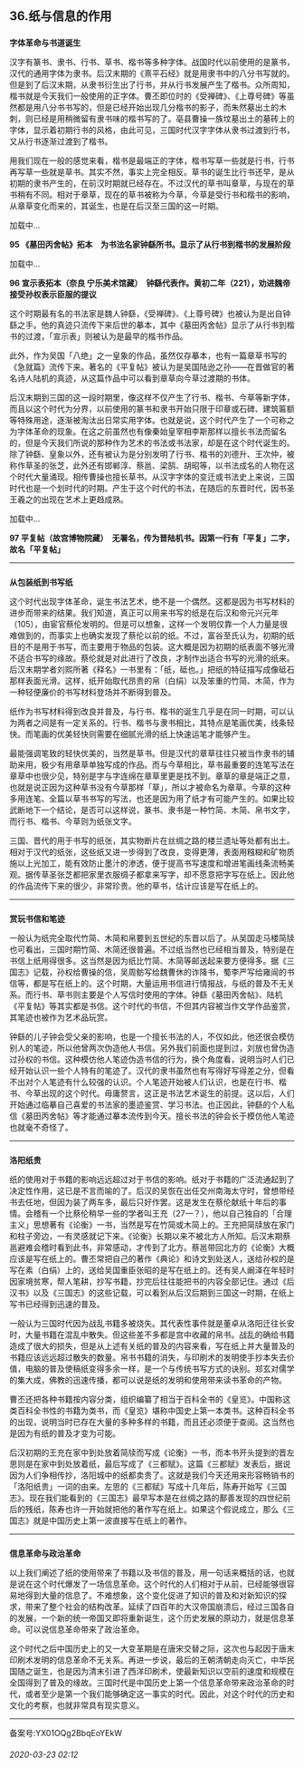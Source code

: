 ## 36.纸与信息的作用

### 
**字体革命与书道诞生**



 汉字有篆书、隶书、行书、草书、楷书等多种字体。战国时代以前使用的是篆书，汉代的通用字体为隶书。后汉末期的《熹平石经》就是用隶书中的八分书写就的。但是到了后汉末期，从隶书衍生出了行书，并从行书发展产生了楷书。众所周知，楷书就是今天我们一般使用的正字体。曹丕即位时的《受禅碑》、《上尊号碑》等虽然都是用八分书书写的，但是已经开始出现几分楷书的影子，而朱然墓出土的木刺，则已经是用稍微留有隶书味的楷书写的了。亳县曹操一族坟墓出土的墓砖上的字体，显示着初期行书的风格，由此可见，三国时代汉字字体从隶书过渡到行书，又从行书逐渐过渡到了楷书。
 



 用我们现在一般的感觉来看，楷书是最端正的字体，楷书写草一些就是行书，行书再写草一些就是草书。其实不然，事实上完全相反。草书的诞生比行书还早，是从初期的隶书产生的，在前汉时期就已经存在。不过汉代的草书叫章草，与现在的草书稍有不同。相对于章草，现在的草书被称为今草，今草是受行书和楷书的影响，从章草变化而来的，其诞生，也是在后汉至三国的这一时期。
 



![]()加载中...




**95 《墓田丙舍帖》拓本　为书法名家钟繇所书。显示了从行书到楷书的发展阶段** 




![]()加载中...




**96 宣示表拓本（奈良 宁乐美术馆藏）　钟繇代表作。黄初二年（221），劝进魏帝接受孙权表示臣服的提议** 




 这个时期最有名的书法家是魏人钟繇，《受禅碑》、《上尊号碑》也被认为是出自钟繇之手。他的真迹只流传下来后世的摹本，其中《墓田丙舍帖》显示了从行书到楷书的过渡，「宣示表」则被认为是最早的楷书作品。
 



 此外，作为吴国「八绝」之一皇象的作品，虽然仅存摹本，也有一篇章草书写的《急就篇》流传下来。著名的《平复帖》被认为是吴国陆逊之孙——在晋做官的著名诗人陆机的真迹，从这篇作品中可以看到章草向今草过渡期的书体。
 



 后汉末期到三国的这一段时期里，像这样不仅产生了行书、楷书、今草等新字体，而且以这个时代为分界，以前使用的篆书和隶书开始只限于印章或石碑、建筑匾额等特殊用途，逐渐被淘汰出日常实用字体。也就是说，这个时代产生了一个可称之为字体革命的现象。在这之前虽然也有像秦始皇宰相李斯那样以擅长书法而留名的，但是今天我们所说的那种作为艺术的书法或书法家，却是在这个时代诞生的。除了钟繇、皇象以外，还有被认为是分别发明了行书、楷书的刘德升、王次仲，被称作草圣的张芝，此外还有邯郸淳、蔡邕、梁鹄、胡昭等，以书法成名的人物在这个时代大量涌现。相传曹操也擅长草书。从汉字字体的变迁或书法史上来说，三国时代也是一个划时代的时期。产生于这个时代的书法，在随后的东晋时代，因书圣王羲之的出现在艺术上更趋成熟。
 



![]()加载中...




**97 平复帖（故宫博物院藏）　无署名，传为晋陆机书。因第一行有「平复」二字，故名「平复帖」** 





---


### 
**从包装纸到书写纸**



 这个时代出现字体革命，诞生书法艺术，绝不是一个偶然。这都是因为书写材料的进步而带来的结果。我们知道，真正可以用来书写的纸是在后汉和帝元兴元年（105），由宦官蔡伦发明的。但是可以想象，这样一个发明仅靠一个人力量是很难做到的，而事实上也确实发现了蔡伦以前的纸。不过，富谷至氏认为，初期的纸目的不是用于书写，而主要用于物品的包装。这大概是因为初期的纸表面不够光滑不适合书写的缘故。蔡伦就是对此进行了改良，才制作出适合书写的光滑的纸来。后汉末期学者刘熙所著《释名》一书里有：「纸，砥也。」把纸的特征描写成像砥石那样表面光滑。这样，纸开始取代昂贵的帛（白绢）以及笨重的竹简、木简，作为一种轻便廉价的书写材料登场并不断得到普及。
 



 纸作为书写材料得到改良并普及，与行书、楷书的诞生几乎是在同一时期，可以认为两者之间是有一定关系的。行书、楷书与隶书相比，其特点是笔画优美，线条轻快。而笔画的优美轻快则需要在细腻光滑的纸上快速运笔才能够产生。
 



 最能强调笔致的轻快优美的，当然是草书。但是汉代的章草往往只被当作隶书的辅助来用，极少有用章草单独写成的作品。而与今草相比，草书最重要的连笔写法在章草中也很少见，特别是字与字连绵在章草里更是找不到。章草的章是端正之意，也就是说正因为这种草书没有今草那样「草」，所以才被命名为章草。今草的这种多用连笔、全篇以草书书写的写法，也还是因为用了纸才有可能产生的。如果比较武断地下一个结论，是否可以这样说，篆书、隶书是一种竹简、木简、帛书文字，而行书、楷书、今草则为纸张文字。
 



 三国、晋代的用于书写的纸张，其实物断片在丝绸之路的楼兰遗址等处都有出土。相对于汉代的纸张，这些纸又进一步得到了改良，变得更薄，表面用糨糊和矿物质施以上光加工，能有效防止墨汁的渗透，便于提高书写速度和增进笔画线条流畅美观。据传草圣张芝都把家里衣服绸子都拿来写字，却不愿意把字写在纸上。因此他的作品流传下来的很少，非常珍贵。他的草书，估计应该是写在纸上的。
 




---


### 
**赏玩书信和笔迹**



 一般认为纸完全取代竹简、木简和帛要到五世纪的东晋以后了。从吴国走马楼简牍也可看出，三国时期竹简、木简还很普遍。不过纸当然也已经相当普及，特别是在书信上纸用得很多。这当然是因为纸比竹简、木简等邮送起来要方便得多。据《三国志》记载，孙权给曹操的信，吴周鲂写给魏曹休的诈降书，蜀李严写给雍闿的书信等，都是写在纸上的。这个时期，大量运用书信进行情报战，与纸的普及不无关系。而行书、草书则主要是个人写信时使用的字体。钟繇《墓田丙舍帖》、陆机《平复帖》等其实都是书信。这个时代的书信，不但其内容被当作文学作品鉴赏，其笔迹也被作为艺术品玩赏。
 



 钟繇的儿子钟会受父亲的影响，也是一个擅长书法的人，不仅如此，他还很会模仿别人的笔迹，所以他曾两次伪造他人书信。另外我们前面也提到过，刘放也曾伪造过孙权的书信。这种模仿他人笔迹伪造书信的行为，换个角度看，说明当时人们已经开始认识一些个人特有的笔迹了。汉代的隶书虽然也有写得好写得差之分，但看不出对个人笔迹有什么较强的认识。个人笔迹开始被人们认识，也是在行书、楷书、今草出现的这个时代。毋庸赘言，这正是书法艺术诞生的前提。这以后，人们开始通过临摹自己喜爱的书法家的墨迹鉴赏、学习书法。也正因此，钟繇的个人私信《墓田丙舍帖》等才能通过摹本流传到今天。擅长书法的钟会长于模仿他人笔迹也就毫不奇怪了。
 




---


### 
**洛阳纸贵**



 纸的使用对于书籍的影响远远超过对于书信的影响。纸对于书籍的广泛流通起到了决定性作用，这已是不言而喻的了。后汉的吴恢在出任交州南海太守时，曾想带经书去任地，但因为装了两车多，最后只好作罢。这是发生在蔡伦献纸十年后的事情。会稽有一个比蔡伦稍早一些的学者叫王充（27—？），他以自己独自的「合理主义」思想著有《论衡》一书，当然是写在竹简或木简上的。王充把简牍放在家门和柱子旁边，一有灵感就记下来。《论衡》长期以来不被北方人所知。后汉末期蔡邕避难会稽时看到此书，非常感动，才传到了北方。蔡邕带回北方的《论衡》大概应该是写在纸上的。曹丕常把自己的著作《典论》和诗文到处送人，送给孙权的是写在素（白绢）上的，送给吴国重臣张昭的是写在纸上的。还有吴人阚泽在年轻时因家境贫寒，帮人笔耕，抄写书籍，抄完后往往能把书的内容全部记住。通过《后汉书》以及《三国志》的这些记载，可以看到从后汉后期到三国这一时期，在纸上写书已经得到迅速的普及。
 



 一般认为三国时代因为战乱书籍多被烧失。其代表性事件就是董卓从洛阳迁往长安时，大量书籍在混乱中散失。但这些差不多都是宫中收藏的帛书。战乱的确给书籍造成了很大的损失，但是从上述有关纸的普及的内容来看，写在纸上并大量普及的书籍应该远远超过散失的数量。帛书书籍的消失，与印刷术的发明使手抄本失去价值，电脑的普及使稿纸变得多余一样，是一个与传统书写方式的诀别。郑玄对儒学的集大成，佛教的迅速传播，都可以说是纸的发明和使用带来读书革命的产物。
 



 曹丕还把各种书籍按内容分类，组织编纂了相当于百科全书的《皇览》。中国称这类百科全书性的书籍为类书，而《皇览》堪称中国史上第一本类书。这种百科全书的出现，说明当时已存在大量的多种多样的书籍，而且还必须便于查阅。这当然也是因为有纸的普及才变为可能。
 



 后汉初期的王充在家中到处放着简牍而写成《论衡》一书，而本书开头提到的晋左思则是在家中到处放着纸，最后写成了《三都赋》。这篇《三都赋》发表后，据说因为人们争相传抄，洛阳城中的纸都卖贵了。这就是我们今天还用来形容畅销书的「洛阳纸贵」一词的由来。左思的《三都赋》写成十几年后，陈寿开始写《三国志》。现在我们能看到的《三国志》最早写本是在丝绸之路的鄯善发现的四世纪前后的残纸，陈寿也许一开始就把他的著作写在纸上。如果这个假说成立，那么《三国志》就是中国历史上第一波直接写在纸上的著作。
 




---


### 
**信息革命与政治革命**



 以上我们阐述了纸的使用带来了书籍以及书信的普及，用一句话来概括的话，也就是说在这个时代爆发了一场信息革命。这个时代的人们相对于从前，已经能够很容易地得到大量的信息了。不难想象，这个变化促进了知识的普及和对新知识的探求，带来了整个社会的结构改革。延续了四百年的大汉帝国崩溃后，经过三国各自的发展，一个新的统一帝国又即将重新诞生，这个历史发展的原动力，就是信息革命。可以说信息革命带来了政治革命。
 



 这个时代之后中国历史上的又一大变革期是在唐宋交替之际，这次也与起因于唐末印刷术发明的信息革命不无关系。再进一步说，最后的王朝清朝走向灭亡，中华民国随之诞生，也是因为清末引进了西洋印刷术，使最新知识以空前的速度和规模在全国得到了普及的缘故。三国时代是中国历史上第一个信息革命带来政治革命的时代，或者至少是第一个我们能够确定这一事实的时代。因此，对这个时代的历史和文化的考察，也就非常具有现实意义。
 




---



备案号:YX01OQg2BbqEoYEkW


###### 2020-03-23 02:12
